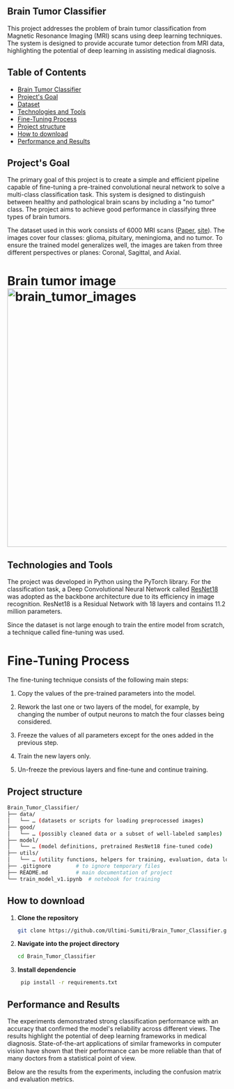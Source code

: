 ## Brain Tumor Classifier
This project addresses the problem of brain tumor classification from Magnetic Resonance Imaging (MRI) scans using deep learning techniques. The system is designed to provide accurate tumor detection from MRI data, highlighting the potential of deep learning in assisting medical diagnosis.

## Table of Contents
- [Brain Tumor Classifier](#brain-tumor-classifier)
- [Project's Goal](#projects-goal)
- [Dataset](#dataset)
- [Technologies and Tools](#technologies-and-tools)
- [Fine-Tuning Process](#fine-tuning-process)
- [Project structure](#project-structure)
- [How to download](#how-to-download)
- [Performance and Results](#performance-and-results)

## Project's Goal
The primary goal of this project is to create a simple and efficient pipeline capable of fine-tuning a pre-trained convolutional neural network to solve a multi-class classification task. This system is designed to distinguish between healthy and pathological brain scans by including a "no tumor" class. The project aims to achieve good performance in classifying three types of brain tumors.

The dataset used in this work consists of 6000 MRI scans ([Paper](https://arxiv.org/abs/2506.14318), [site](https://www.kaggle.com/datasets/briscdataset/brisc2025)). The images cover four classes: 
glioma, pituitary, meningioma, and no tumor. To ensure the trained model generalizes well, the images are taken from three different perspectives or planes: 
Coronal, Sagittal, and Axial.

# Brain tumor image<img width="1180" height="593" alt="brain_tumor_images" src="https://github.com/user-attachments/assets/57769afa-d9c6-499f-8bb7-2a57c86618a0" />

## Technologies and Tools
The project was developed in Python using the PyTorch library. For the classification task, a Deep Convolutional Neural Network called [ResNet18](https://arxiv.org/abs/1512.03385) was adopted as the backbone architecture due to its efficiency in image recognition. ResNet18 is a Residual Network with 18 layers and contains 11.2 million parameters.



Since the dataset is not large enough to train the entire model from scratch, a technique called fine-tuning was used.

# Fine-Tuning Process
The fine-tuning technique consists of the following main steps:

1. Copy the values of the pre-trained parameters into the model.

2. Rework the last one or two layers of the model, for example, by changing the number of output neurons to match the four classes being considered.

3. Freeze the values of all parameters except for the ones added in the previous step.

4. Train the new layers only.

5. Un-freeze the previous layers and fine-tune and continue training.

## Project structure

``` bash
Brain_Tumor_Classifier/
├── data/
│   └── … (datasets or scripts for loading preprocessed images)
├── good/
│   └── … (possibly cleaned data or a subset of well-labeled samples)
├── model/
│   └── … (model definitions, pretrained ResNet18 fine-tuned code)
├── utils/
│   └── … (utility functions, helpers for training, evaluation, data loading)
├── .gitignore        # to ignore temporary files
├── README.md         # main documentation of project
└── train_model_v1.ipynb  # notebook for training
```

## How to download

1. **Clone the repository**
   
    ```bash
    git clone https://github.com/Ultimi-Sumiti/Brain_Tumor_Classifier.git
    ```
2. **Navigate into the project directory**
   
    ```bash
    cd Brain_Tumor_Classifier
    ```
3. **Install dependencie**
   
    ```bash
     pip install -r requirements.txt
    ```
## Performance and Results
The experiments demonstrated strong classification performance with an accuracy that confirmed the model's reliability across different views. The results highlight the potential of deep learning frameworks in medical diagnosis. State-of-the-art applications of similar frameworks in computer vision have shown that their performance can be more reliable than that of many doctors from a statistical point of view.

Below are the results from the experiments, including the confusion matrix and evaluation metrics.
